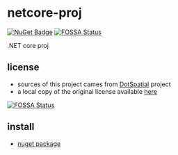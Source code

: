 # netcore-proj

[![NuGet Badge](https://buildstats.info/nuget/netcore-proj)](https://www.nuget.org/packages/netcore-proj/)
[![FOSSA Status](https://app.fossa.io/api/projects/git%2Bgithub.com%2Fjoey-fossa%2Fnetcore-proj.svg?type=shield)](https://app.fossa.io/projects/git%2Bgithub.com%2Fjoey-fossa%2Fnetcore-proj?ref=badge_shield)

.NET core proj

## license

- sources of this project cames from [DotSpatial](https://github.com/DotSpatial/DotSpatial) project
- a local copy of the original license available [here](LICENSE.DotSpatial.Projections)


[![FOSSA Status](https://app.fossa.io/api/projects/git%2Bgithub.com%2Fjoey-fossa%2Fnetcore-proj.svg?type=large)](https://app.fossa.io/projects/git%2Bgithub.com%2Fjoey-fossa%2Fnetcore-proj?ref=badge_large)

## install

- [nuget package](https://www.nuget.org/packages/netcore-proj/)
